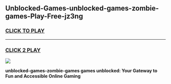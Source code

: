 
## Unblocked-Games-unblocked-games-zombie-games-Play-Free-jz3ng
<h3>
<a href="https://premium76.site?title=unblocked-games-zombie-games&ref=15A">CLICK TO PLAY</a></h3>
<hr>

<h3>
<a href="https://premium76.site?title=unblocked-games-zombie-games&ref=15A">CLICK 2 PLAY</a>
  
</h3>

<a href="https://premium76.site?title=unblocked-games-zombie-games&ref=15A"><img src="https://clearcache.store/games.png"></a>


**unblocked-games-zombie-games games unblocked: Your Gateway to Fun and Accessible Online Gaming**
